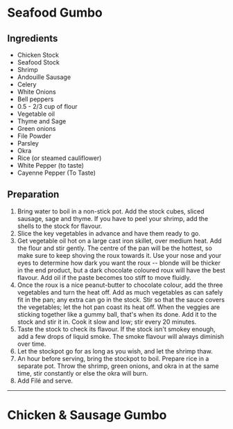 # Seafood Gumbo

## Ingredients

- Chicken Stock
- Seafood Stock
- Shrimp
- Andouille Sausage
- Celery
- White Onions
- Bell peppers 
- 0.5 - 2/3 cup of flour
- Vegetable oil
- Thyme and Sage
- Green onions
- File Powder
- Parsley
- Okra
- Rice (or steamed cauliflower)
- White Pepper (to taste)
- Cayenne Pepper (To Taste)

## Preparation

1. Bring water to boil in a non-stick pot. Add the stock cubes, sliced sausage, sage and thyme. If you have to peel your shrimp, add the shells to the stock for flavour.
2. Slice the key vegetables in advance and have them ready to go.
3. Get vegetable oil hot on a large cast iron skillet, over medium heat. Add the flour and stir gently. The centre of the pan will be the hottest, so make sure to keep shoving the roux towards it. Use your nose and your eyes to determine how dark you want the roux -- blonde will be thicker in the end product, but a dark chocolate coloured roux will have the best flavour. Add oil if the paste becomes too stiff to move fluidly. 
4. Once the roux is a nice peanut-butter to chocolate colour, add the three vegetables and turn the heat off. Add as much vegetables as can safely fit in the pan; any extra can go in the stock. Stir so that the sauce covers the vegetables; let the hot pan coast its heat off. When the veggies are sticking together like a gummy ball, that's when its done. Add it to the stock and stir it in. Cook it slow and low; stir every 20 minutes. 
5. Taste the stock to check its flavour. If the stock isn't smokey enough, add a few drops of liquid smoke. The smoke flavour will always diminish over time.
6. Let the stockpot go for as long as you wish, and let the shrimp thaw.
7. An hour before serving, bring the stockpot to boil. Prepare rice in a separate pot. Throw the shrimp, green onions, and okra in at the same time, stir constantly or else the okra will burn. 
9. Add Filé and serve.

---

# Chicken \& Sausage Gumbo
